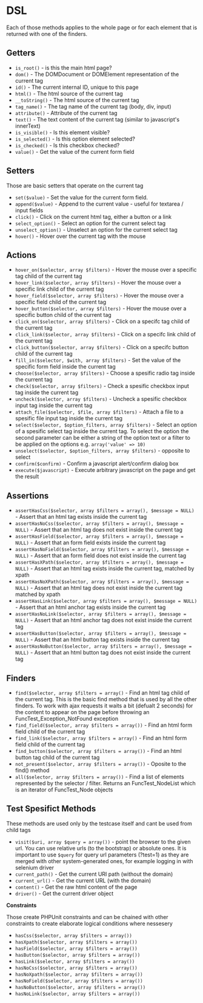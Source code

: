 DSL
===

Each of those methods applies to the whole page or for each element that is returned with one of the finders.


Getters
-------

* `is_root()` - is this the main html page? 
* `dom()` - The DOMDocument or DOMElement representation of the current tag
* `id()` - The current internal ID, unique to this page
* `html()` -  The html source of the current tag
* `__toString()` - The html source of the current tag
* `tag_name()`  - The tag name of the current tag (body, div, input)
* `attribute()` - Attribute of the current tag
* `text()` - The text content of the current tag (similar to javascript's innerText)
* `is_visible()` - Is this element visible?
* `is_selected()` - Is this option element selected?
* `is_checked()` - Is this checkbox checked?
* `value()` - Get the value of the current form field


Setters
-------

Those are basic setters that operate on the current tag
 
* `set($value)` - Set the value for the current form field. 
* `append($value)` - Append to the current value - useful for textarea / input fields
* `click()` - Click on the current html tag, either a button or a link
* `select_option()` - Select an option for the current select tag
* `unselect_option()` - Unselect an option for the current select tag
* `hover()` - Hover over the current tag with the mouse


Actions
-------

* `hover_on($selector, array $filters)` - Hover the mouse over a specific tag child of the current tag
* `hover_link($selector, array $filters)` - Hover the mouse over a specific link child of the current tag
* `hover_field($selector, array $filters)` - Hover the mouse over a specific field child of the current tag
* `hover_button($selector, array $filters)` - Hover the mouse over a specific button child of the current tag
* `click_on($selector, array $filters)` - Click on a specifc tag child of the current tag
* `click_link($selector, array $filters)` - Click on a specifc link child of the current tag
* `click_button($selector, array $filters)` - Click on a specifc button child of the current tag
* `fill_in($selector, $with, array $filters)` - Set the value of the specific form field inside the current tag
* `choose($selector, array $filters)` - Choose a spesific radio tag inside the current tag
* `check($selector, array $filters)` - Check a spesific checkbox input tag inside the current tag
* `uncheck($selector, array $filters)` - Uncheck a spesific checkbox input tag inside the current tag
* `attach_file($selector, $file, array $filters)` - Attach a file to a spesific file input tag inside the current tag
* `select($selector, $option_filters, array $filters)` - Select an option of a spesific select tag inside the current tag. To select the option the second parameter can be either a string of the option text or a filter to be applied on the options e.g. `array('value' => 10)`
* `unselect($selector, $option_filters, array $filters)` - opposite to select
* `confirm($confirm)` - Confirm a javascript alert/confirm dialog box
* `execute($javascript)` - Execute arbitrary javascript on the page and get the result

Assertions
----------

* `assertHasCss($selector, array $filters = array(), $message = NULL)` - Assert that an html tag exists inside the current tag
* `assertHasNoCss($selector, array $filters = array(), $message = NULL)` - Assert that an html tag does not exist inside the current tag
* `assertHasField($selector, array $filters = array(), $message = NULL)` - Assert that an form field exists inside the current tag
* `assertHasNoField($selector, array $filters = array(), $message = NULL)` - Assert that an form field does not exist inside the current tag
* `assertHasXPath($selector, array $filters = array(), $message = NULL)` - Assert that an html tag exists inside the current tag, matched by xpath
* `assertHasNoXPath($selector, array $filters = array(), $message = NULL)` - Assert that an html tag does not exist inside the current tag matched by xpath
* `assertHasLink($selector, array $filters = array(), $message = NULL)` - Assert that an html anchor tag exists inside the current tag
* `assertHasNoLink($selector, array $filters = array(), $message = NULL)` - Assert that an html anchor tag does not exist inside the current tag
* `assertHasButton($selector, array $filters = array(), $message = NULL)` - Assert that an html button tag exists inside the current tag
* `assertHasNoButton($selector, array $filters = array(), $message = NULL)` - Assert that an html button tag does not exist inside the current tag

Finders
-------

* `find($selector, array $filters = array()` - Find an html tag child of the current tag. This is the basic find method that is used by all the other finders. To work with ajax requests it waits a bit (defualt 2 seconds) for the content to appear on the page before throwing an FuncTest_Exception_NotFound exception
* `find_field($selector, array $filters = array())` - Find an html form field child of the current tag
* `find_link($selector, array $filters = array()` - Find an html form field child of the current tag
* `find_button($selector, array $filters = array())` - Find an html button tag child of the current tag
* `not_present($selector, array $filters = array())` - Oposite to the find() method
* `all($selector, array $filters = array())` - Find a list of elements represented by the selector / filter. Returns an FuncTest_NodeList which is an iterator of FuncTest_Node objects


Test Spesifict Methods
----------------------

These methods are used only by the testcase itself and cant be used from child tags

* `visit($uri, array $query = array())` - point the browser to the given url. You can use relative urls (to the bootstrap) or absolute ones. It is important to use `$query` for query url parameters (?test=1) as they are merged with other system-generated ones, for example logging in with selenium driver
* `current_path()` - Get the current URI path (without the domain)
* `current_url()` - Get the current URL (with the domain)
* `content()` - Get the raw html content of the page
* `driver()` - Get the current driver object


__Constraints__

Those create PHPUnit constraints and can be chained with other constraints to create elaborate logical conditions where nessesery

* `hasCss($selector, array $filters = array())`
* `hasXpath($selector, array $filters = array())`
* `hasField($selector, array $filters = array())`
* `hasButton($selector, array $filters = array())`
* `hasLink($selector, array $filters = array())`
* `hasNoCss($selector, array $filters = array())`
* `hasNoXpath($selector, array $filters = array())`
* `hasNoField($selector, array $filters = array())`
* `hasNoButton($selector, array $filters = array())`
* `hasNoLink($selector, array $filters = array())`
